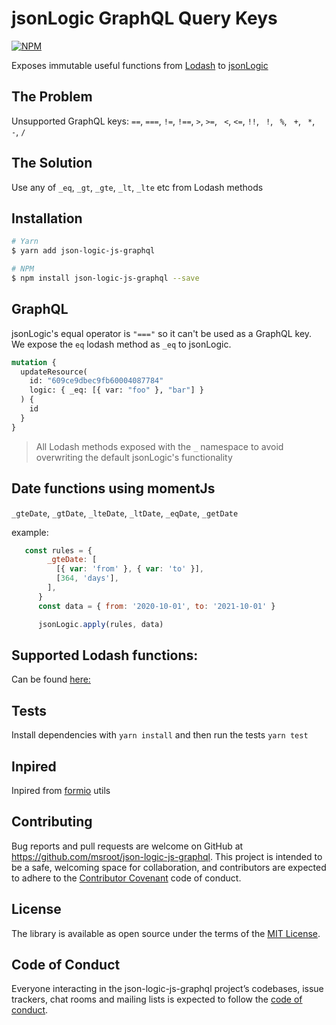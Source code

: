 # jsonLogic GraphQL Query Keys


[![NPM](https://nodei.co/npm/json-logic-js-graphql.png?downloads=true)](https://nodei.co/npm/json-logic-js-graphql/)


Exposes immutable useful functions from [Lodash](https://lodash.com/docs/) to [jsonLogic](https://github.com/jwadhams/json-logic-js)

## The Problem 
Unsupported GraphQL keys: `==`, `===`, `!=`, `!==`, `>`, `>=`, ` <`, `<=`, `!!`, ` !`, ` %`, ` +`, ` *`, ` -`, `/`

## The Solution
Use any of `_eq`, `_gt`, `_gte`, `_lt`, `_lte` etc from Lodash methods


## Installation

```bash
# Yarn
$ yarn add json-logic-js-graphql

# NPM
$ npm install json-logic-js-graphql --save
```

 
## GraphQL 

jsonLogic's equal operator is `"==="` so it can't be used as a GraphQL key. 
We expose the `eq` lodash method as `_eq` to jsonLogic.

```graphql
mutation {
  updateResource(
    id: "609ce9dbec9fb60004087784"
    logic: { _eq: [{ var: "foo" }, "bar"] }
  ) {
    id
  }
}

```

>  All Lodash methods exposed with the `_` namespace to avoid overwriting the default jsonLogic's functionality 

## Date functions using momentJs 

`_gteDate`, `_gtDate`, `_lteDate`, `_ltDate`, `_eqDate`, `_getDate`

example: 

```javascript
   const rules = {
        _gteDate: [
          [{ var: 'from' }, { var: 'to' }],
          [364, 'days'],
        ],
      }
      const data = { from: '2020-10-01', to: '2021-10-01' }

      jsonLogic.apply(rules, data)
```

## Supported Lodash functions:

Can be found  [here:](https://github.com/msroot/json-logic-js-graphql/blob/main/src/operators.js#L5)

## Tests
Install dependencies with `yarn install` and then run the tests `yarn test`

## Inpired
Inpired from  [formio](https://github.com/formio/formio.js) utils

## Contributing

Bug reports and pull requests are welcome on GitHub at https://github.com/msroot/json-logic-js-graphql. This project is intended to be a safe, welcoming space for collaboration, and contributors are expected to adhere to the [Contributor Covenant](http://contributor-covenant.org) code of conduct.

## License

The library is available as open source under the terms of the [MIT License](https://opensource.org/licenses/MIT).

## Code of Conduct

Everyone interacting in the json-logic-js-graphql project’s codebases, issue trackers, chat rooms and mailing lists is expected to follow the [code of conduct](https://github.com/msroot/json-logic-js-graphql/blob/master/CODE_OF_CONDUCT.md).
